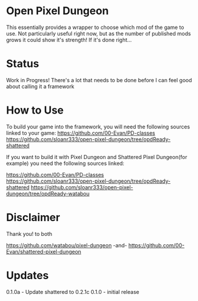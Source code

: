 Open Pixel Dungeon
=============

This essentially provides a wrapper to choose which mod of the game to use. Not particularly useful right now, but as the number of published mods grows it could show it's strength! If it's done right...

Status
==============

Work in Progress! There's a lot that needs to be done before I can feel good about calling it a framework

How to Use
==============
To build your game into the framework, you will need the following sources linked to your game:
https://github.com/00-Evan/PD-classes
https://github.com/sloanr333/open-pixel-dungeon/tree/opdReady-shattered

If you want to build it with Pixel Dungeon and Shattered Pixel Dungeon(for example) you need the following sources linked:

https://github.com/00-Evan/PD-classes
https://github.com/sloanr333/open-pixel-dungeon/tree/opdReady-shattered
https://github.com/sloanr333/open-pixel-dungeon/tree/opdReady-watabou

Disclaimer
==============
Thank you! to both

https://github.com/watabou/pixel-dungeon
-and-
https://github.com/00-Evan/shattered-pixel-dungeon

Updates
==============
0.1.0a - Update shattered to 0.2.1c
0.1.0 - initial release